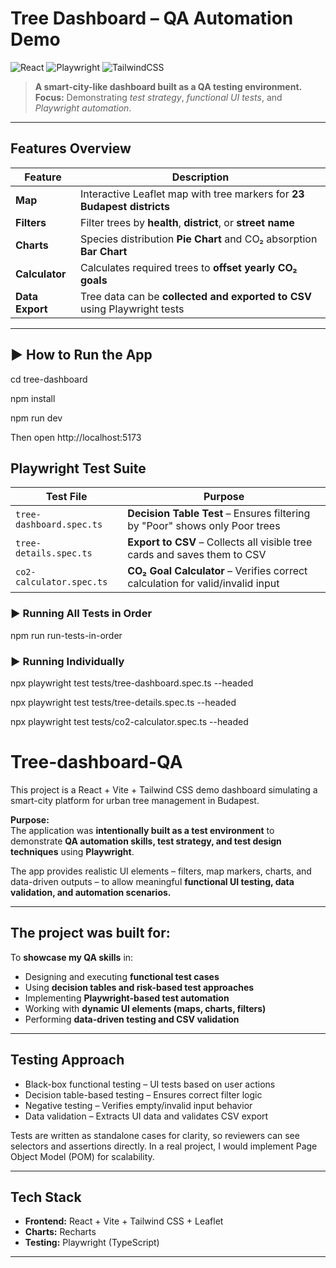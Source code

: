 # Tree Dashboard – QA Automation Demo  

![React](https://img.shields.io/badge/React-20232A?style=for-the-badge&logo=react&logoColor=61DAFB)
![Playwright](https://img.shields.io/badge/Playwright-2EAD33?style=for-the-badge&logo=playwright&logoColor=white)
![TailwindCSS](https://img.shields.io/badge/TailwindCSS-38B2AC?style=for-the-badge&logo=tailwind-css&logoColor=white)

> **A smart-city-like dashboard built as a QA testing environment.**  
  **Focus:** Demonstrating *test strategy*, *functional UI tests*, and *Playwright automation*.  

---

## Features Overview

| Feature           | Description                                                                 |
|-------------------|-----------------------------------------------------------------------------|
| **Map**        | Interactive Leaflet map with tree markers for **23 Budapest districts**     |
| **Filters**    | Filter trees by **health**, **district**, or **street name**                |
| **Charts**     | Species distribution **Pie Chart** and CO₂ absorption **Bar Chart**         |
| **Calculator** | Calculates required trees to **offset yearly CO₂ goals**                    |
| **Data Export**| Tree data can be **collected and exported to CSV** using Playwright tests   |

---

## ▶ How to Run the App
cd tree-dashboard

npm install

npm run dev

Then open http://localhost:5173

## Playwright Test Suite

| Test File                    | Purpose                                                                 |
|------------------------------|-------------------------------------------------------------------------|
| `tree-dashboard.spec.ts`   | **Decision Table Test** – Ensures filtering by "Poor" shows only Poor trees |
| `tree-details.spec.ts`     | **Export to CSV** – Collects all visible tree cards and saves them to CSV  |
| `co2-calculator.spec.ts`   | **CO₂ Goal Calculator** – Verifies correct calculation for valid/invalid input |

### ▶ Running All Tests in Order

npm run run-tests-in-order

### ▶ Running Individually
npx playwright test tests/tree-dashboard.spec.ts --headed

npx playwright test tests/tree-details.spec.ts --headed

npx playwright test tests/co2-calculator.spec.ts --headed


















# Tree-dashboard-QA
This project is a React + Vite + Tailwind CSS demo dashboard simulating a smart-city platform for urban tree management in Budapest. 


**Purpose:**  
The application was **intentionally built as a test environment** to demonstrate **QA automation skills, test strategy, and test design techniques** using **Playwright**.  

The app provides realistic UI elements – filters, map markers, charts, and data-driven outputs – to allow meaningful **functional UI testing, data validation, and automation scenarios.**

---
## The project was built for: 

 To **showcase my QA skills** in:
- Designing and executing **functional test cases**  
- Using **decision tables and risk-based test approaches**  
- Implementing **Playwright-based test automation**  
- Working with **dynamic UI elements (maps, charts, filters)**  
- Performing **data-driven testing and CSV validation** 

---
## Testing Approach
- Black-box functional testing – UI tests based on user actions
- Decision table-based testing – Ensures correct filter logic
- Negative testing – Verifies empty/invalid input behavior
- Data validation – Extracts UI data and validates CSV export

Tests are written as standalone cases for clarity, so reviewers can see selectors and assertions directly.
In a real project, I would implement Page Object Model (POM) for scalability.

---
## Tech Stack
- **Frontend:** React + Vite + Tailwind CSS + Leaflet  
- **Charts:** Recharts  
- **Testing:** Playwright (TypeScript)  

---


